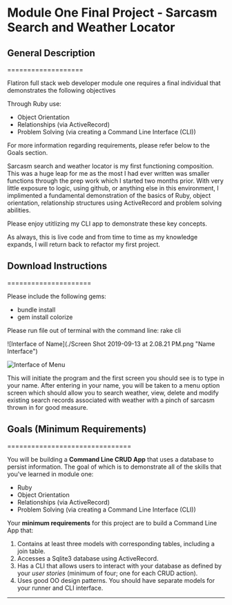 Module One Final Project - Sarcasm Search and Weather Locator 
=============================================================

## General Description 
===================

Flatiron full stack web developer module one requires a final individual that demonstrates the following objectives 

Through Ruby use: 
- Object Orientation
- Relationships (via ActiveRecord)
- Problem Solving (via creating a Command Line Interface (CLI)) 

For more information regarding requirements, please refer below to the Goals section. 

Sarcasm search and weather locator is my first functioning composition. This was a huge leap for me as the most I had ever written was smaller functions through the prep work which I started two months prior. With very little exposure to logic, using github, or anything else in this environment, I implimented a fundamental demonstration of the basics of Ruby, object orientation, relationship structures using ActiveRecord and problem solving abilities. 

Please enjoy utitlizing my CLI app to demonstrate these key concepts. 

As always, this is live code and from time to time as my knowledge expands, I will return back to refactor my first project. 


## Download Instructions
=====================

Please include the following gems:

- bundle install 
- gem install colorize

Please run file out of terminal with the command line:    rake cli 

![Interface of Name](./Screen Shot 2019-09-13 at 2.08.21 PM.png "Name Interface")

![Interface of Menu](/relative/path/to/img.jpg?raw=true "Menu Interface")




This will initiate the program and the first screen you should see is to type in your name. 
After entering in your name, you will be taken to a menu option screen which should allow you to search weather, view, delete and modify existing search records associated with weather with a pinch of sarcasm thrown in for good measure.  

## Goals (Minimum Requirements)
===============================

You will be building a **Command Line CRUD App** that uses a database to persist information. The goal of which is to demonstrate all of the skills that you've learned in module one:

- Ruby
- Object Orientation
- Relationships (via ActiveRecord)
- Problem Solving (via creating a Command Line Interface (CLI))

Your **minimum requirements** for this project are to build a Command Line App that:

1. Contains at least three models with corresponding tables, including a join table.
2. Accesses a Sqlite3 database using ActiveRecord.
3. Has a CLI that allows users to interact with your database as defined by your _user stories_ (minimum of four; one for each CRUD action).
4. Uses good OO design patterns. You should have separate models for your runner and CLI interface.
-----







